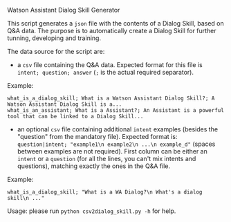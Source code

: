 Watson Assistant Dialog Skill Generator

This script generates a `json` file with the contents of a Dialog Skill, based on Q&A data. The purpose is to automatically create a Dialog Skill for further tunning, developing and training.

The data source for the script are:
- a `csv` file containing the Q&A data. Expected format for this file is `intent; question; answer` (`;` is the actual required separator).

Example:
```
what_is_a_dialog_skill; What is a Watson Assistant Dialog Skill?; A Watson Assistant Dialog Skill is a...
what_is_an_assistant; What is a Assistant?; An Assistant is a powerful tool that can be linked to a Dialog Skill...
```

- an optional `csv` file containing additional `intent` examples (besides the "question" from the mandatory file). Expected format is: `question|intent; "example1\n example2\n ...\n example_d"` (spaces between examples are not required). 
First column can be either an `intent` or a `question` (for all the lines, you can't mix intents and questions), matching exactly the ones in the Q&A file. 

Example:
```
what_is_a_dialog_skill; "What is a WA Dialog?\n What's a dialog skill\n ..."
```

Usage: please run `python csv2dialog_skill.py -h` for help.

